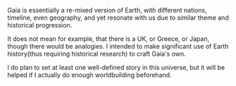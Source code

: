 Gaia is essentially a re-mixed version of Earth, with different nations, timeline, even geography, and yet resonate with us due to similar theme and historical progression.

It does not mean for example, that there is a UK, or Greece, or Japan, though there would be analogies. I intended to make significant use of Earth history(thus requiring historical research) to craft Gaia's own.

I do plan to set at least one well-defined story in this universe, but it will be helped if I actually do enough worldbuilding beforehand.

